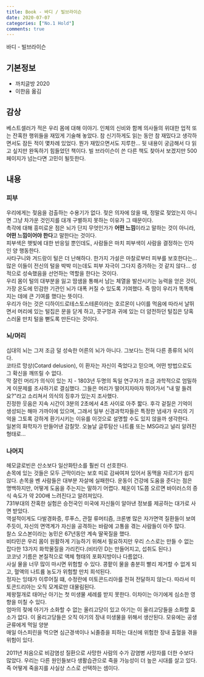 ```yaml
---
title: Book - 바디 / 빌브라이슨
date: 2020-07-07
categories: ["No.1 Hold"]
comments: true
---
```


바디 - 빌브라이슨

## 기본정보

*   까치글방 2020
*   이한음 옮김


## 감상
베스트셀러가 적은 우리 몸에 대해 이야기. 인체의 신비와 함께 의사들의 위대한 업적 또는 잔혹한 행위들을 재밌게 기술해 놓았다. 참 신기하게도 읽는 동안 참 재밌다고 생각하면서도 잠든 적이 몇차례 있었다. 뭔가 재밌으면서도 지루한... 뒷 내용이 궁금해서 다 읽고 싶지만 완독하기 힘들었던 책이다. 빌 브라이슨이 쓴 다른 책도 찾아서 보겠지만 500페이지가 넘는다면 고민이 될듯한다.

## 내용
### 피부
우리에게는 젖음을 검출하는 수용기가 없다. 젖은 의자에 앉을 때, 정말로 젖었는지 아니면 그냥 차가운 것인지를 대개 구별하지 못하는 이유가 그 때문이다.   
촉각에 대해 흥미로운 점은 뇌가 단지 무엇인가가 **어떤 느낌**이라고 말하는 것이 아니라, **어떤 느낌이어야 한다**고 말한다는 것이다.   
피부색은 햇빛에 대한 반응일 뿐인데도, 사람들은 마치 피부색이 사람을 결정하는 인자인 양 행동한다.   
사타구니와 겨드랑이 털은 더 난해하다. 한가지 가설은 마찰로부터 피부를 보호한다는... 많은 이들이 전신의 털을 박박 미는데도 피부 자극이 그다지 증가하는 것 같지 않다... 성적으로 성숙했음을 선언하는 역할을 한다는 것이다.   
우리 몸이 털의 대부분을 잃고 땀샘을 통해서 남는 체열을 발산시키는 능력을 얻은 것이, 가장 온도에 민감한 기관인 뇌가 대폭 커질 수 있도록 기여했다. 즉 땀이 우리가 똑똑해지는 데에 큰 기여를 했다는 뜻이다.   
우리가 아는 것은 디하이드로테스토스테론이라는 호르몬이 나이를 먹음에 따라서 날뛰면서 머리에 있는 털집은 문을 닫게 하고, 콧구멍과 귀에 있는 더 얌전하던 털집은 당혹스러울 만치 털을 뻗도록 만든다는 것이다.   
### 뇌/머리
십대의 뇌는 그저 조금 덜 성숙한 어른의 뇌가 아니다. 그보다느 전혀 다른 종류의 뇌이다.   
코타르 망상(Cotard delusion), 이 환자는 자신이 죽었다고 믿으며, 어떤 방법으로도 그 확신을 깨뜨릴 수 없다.   
막 잘린 머리가 의식이 있는 지 - 1803년 두명의 독일 연구자가 조금 과학적으로 엄밀하게 이문제를 조사하기로 결심했다. 그들은 머리가 떨어지자마자 뛰어가서 "내 말 들려요?"라고 소리쳐서 의식의 징후가 있는지 조사했다.   
진정한 웃음은 지속 시간이 3분의 2초에서 4초 사이로 아주 짧다.
후각 겉질은 기억이 생성되는 해마 가까이에 있으며, 그래서 일부 신경과학자들은 특정한 냄새가 우리의 기억을 그토록 강하게 환기시키는 이유를 이것으로 설명할 수도 있지 않을까 생각한다.   
일본의 화학자가 만들어낸 감칠맛. 오늘날 글루탐산 나트륨 또는 MSG라고 널리 알려진 형태로...   
### 나머지
헤모글로빈은 산소보다 일산화탄소를 훨씬 더 선호한다.   
손목에 있는 것들은 모두 근막이라는 보호 띠로 감싸여져 있어서 동맥을 자르기가 쉽지 않다. 손목을 벤 사람들은 대부분 자살에 실패한다.
운동이 건강에 도움을 준다는 점은 명백하지만, 어떻게 도움을 주는지는 말하기 어렵다.
체온이 1도쯤 오르면 바이러스의 증식 속도가 약 200배 느려진다고 알려져있다.   
731부대의 잔혹한 실험은 승전국인 미국에 자신들이 알아낸 정보를 제공하는 대가로 사면 받았다.   
역설적이게도 다발경화증, 루푸스, 관절 류머티즘, 크론병 많은 자가면역 질환들이 보여주듯이, 자신의 면역계가 자신을 공격하는 바람에 고통을 겪는 사람들이 아주 많다.   
찰스 오스본이라는 농민은 67년동안 계속 딸꾹질을 했다.   
비타민은 우리 몸이 원활하게 기능하기 위해서 필요하지만 우리 스스로는 만들 수 없는 잡다한 13가지 화학물질을 가리킨다.(비타민 D는 만들어지고, 섭취도 된다.)   
코코넛 기름은 본질적으로 액체 형태의 포화지방이나 다름없다.   
사실 물을 너무 많이 마시면 위험할 수 있다. 콩팥이 물을 충분히 빨리 제거할 수 없게 되고, 혈액의 나트륨 농도가 위험할 만치 희석된다.   
정자는 잉태가 이루어질 떄, 수정란에 미토콘드리아를 전혀 전달하지 않는다. 따라서 미토콘드리아는 오직 모계로만 대물림된다.   
제왕절개로 태어난 아기는 첫 미생물 세례를 받지 못한다. 이차이는 아기에게 심소한 영향을 미칠 수 있다.   
엄마의 젖에 아기가 소화할 수 없는 올리고당이 있고 아기는 이 올리고당들을 소화할 효소가 없다. 이 올리고당들은 오직 아기의 장내 미생물을 위해서 생산된다. 모유에는 공생 균류에게 먹일 양분      
매일 아스피린을 먹으면 심근경색이나 뇌졸증을 피하는 대신에 위험한 장내 출혈을 겪을 위험이 있다.
   
2011년 처음으로 비감염성 질환으로 사망한 사람의 수가 감염병 사망자를 더한 수보다 많았다. 우리는 다른 원인들보다 생활습관으로 죽을 가능성이 더 높은 시대를 살고 있다. 즉 어떻게 죽을지를 사실상 스스로 선택하는 셈이다.   
